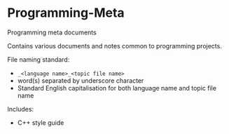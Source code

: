 # Programming-Meta
Programming meta documents

Contains various documents and notes common to programming projects.

File naming standard:
- ```_<language name>_<topic file name>```
- word(s) separated by underscore character
- Standard English capitalisation for both language name and topic file name

Includes:
- C++ style guide

